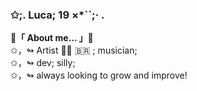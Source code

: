 <h3>✩;. Luca; 19 ×*``;· .</h3>
<p><b>🍃「 About me... 」🍃</b>
<br>✩，↬ Artist 🏳️‍⚧️ 🇧🇷 ; musician;
<br>✩，↬ dev;  silly; 
<br>✩，↬ always looking to grow and improve!
</p>
<!---
leafy-luca/leafy-luca is a ✨ special ✨ repository because its `README.md` (this file) appears on your GitHub profile.
You can click the Preview link to take a look at your changes.
--->

